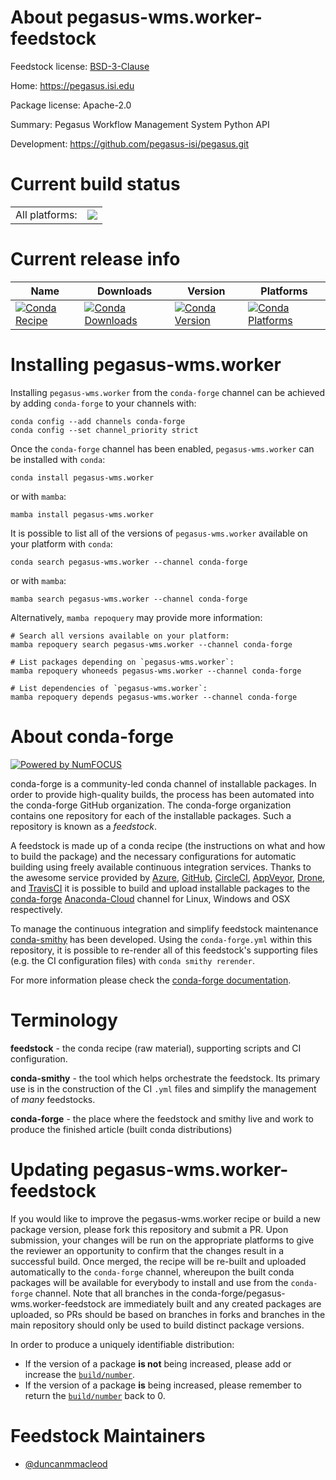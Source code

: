 About pegasus-wms.worker-feedstock
==================================

Feedstock license: [BSD-3-Clause](https://github.com/conda-forge/pegasus-wms.worker-feedstock/blob/main/LICENSE.txt)

Home: https://pegasus.isi.edu

Package license: Apache-2.0

Summary: Pegasus Workflow Management System Python API

Development: https://github.com/pegasus-isi/pegasus.git

Current build status
====================


<table><tr><td>All platforms:</td>
    <td>
      <a href="https://dev.azure.com/conda-forge/feedstock-builds/_build/latest?definitionId=11457&branchName=main">
        <img src="https://dev.azure.com/conda-forge/feedstock-builds/_apis/build/status/pegasus-wms.worker-feedstock?branchName=main">
      </a>
    </td>
  </tr>
</table>

Current release info
====================

| Name | Downloads | Version | Platforms |
| --- | --- | --- | --- |
| [![Conda Recipe](https://img.shields.io/badge/recipe-pegasus--wms.worker-green.svg)](https://anaconda.org/conda-forge/pegasus-wms.worker) | [![Conda Downloads](https://img.shields.io/conda/dn/conda-forge/pegasus-wms.worker.svg)](https://anaconda.org/conda-forge/pegasus-wms.worker) | [![Conda Version](https://img.shields.io/conda/vn/conda-forge/pegasus-wms.worker.svg)](https://anaconda.org/conda-forge/pegasus-wms.worker) | [![Conda Platforms](https://img.shields.io/conda/pn/conda-forge/pegasus-wms.worker.svg)](https://anaconda.org/conda-forge/pegasus-wms.worker) |

Installing pegasus-wms.worker
=============================

Installing `pegasus-wms.worker` from the `conda-forge` channel can be achieved by adding `conda-forge` to your channels with:

```
conda config --add channels conda-forge
conda config --set channel_priority strict
```

Once the `conda-forge` channel has been enabled, `pegasus-wms.worker` can be installed with `conda`:

```
conda install pegasus-wms.worker
```

or with `mamba`:

```
mamba install pegasus-wms.worker
```

It is possible to list all of the versions of `pegasus-wms.worker` available on your platform with `conda`:

```
conda search pegasus-wms.worker --channel conda-forge
```

or with `mamba`:

```
mamba search pegasus-wms.worker --channel conda-forge
```

Alternatively, `mamba repoquery` may provide more information:

```
# Search all versions available on your platform:
mamba repoquery search pegasus-wms.worker --channel conda-forge

# List packages depending on `pegasus-wms.worker`:
mamba repoquery whoneeds pegasus-wms.worker --channel conda-forge

# List dependencies of `pegasus-wms.worker`:
mamba repoquery depends pegasus-wms.worker --channel conda-forge
```


About conda-forge
=================

[![Powered by
NumFOCUS](https://img.shields.io/badge/powered%20by-NumFOCUS-orange.svg?style=flat&colorA=E1523D&colorB=007D8A)](https://numfocus.org)

conda-forge is a community-led conda channel of installable packages.
In order to provide high-quality builds, the process has been automated into the
conda-forge GitHub organization. The conda-forge organization contains one repository
for each of the installable packages. Such a repository is known as a *feedstock*.

A feedstock is made up of a conda recipe (the instructions on what and how to build
the package) and the necessary configurations for automatic building using freely
available continuous integration services. Thanks to the awesome service provided by
[Azure](https://azure.microsoft.com/en-us/services/devops/), [GitHub](https://github.com/),
[CircleCI](https://circleci.com/), [AppVeyor](https://www.appveyor.com/),
[Drone](https://cloud.drone.io/welcome), and [TravisCI](https://travis-ci.com/)
it is possible to build and upload installable packages to the
[conda-forge](https://anaconda.org/conda-forge) [Anaconda-Cloud](https://anaconda.org/)
channel for Linux, Windows and OSX respectively.

To manage the continuous integration and simplify feedstock maintenance
[conda-smithy](https://github.com/conda-forge/conda-smithy) has been developed.
Using the ``conda-forge.yml`` within this repository, it is possible to re-render all of
this feedstock's supporting files (e.g. the CI configuration files) with ``conda smithy rerender``.

For more information please check the [conda-forge documentation](https://conda-forge.org/docs/).

Terminology
===========

**feedstock** - the conda recipe (raw material), supporting scripts and CI configuration.

**conda-smithy** - the tool which helps orchestrate the feedstock.
                   Its primary use is in the construction of the CI ``.yml`` files
                   and simplify the management of *many* feedstocks.

**conda-forge** - the place where the feedstock and smithy live and work to
                  produce the finished article (built conda distributions)


Updating pegasus-wms.worker-feedstock
=====================================

If you would like to improve the pegasus-wms.worker recipe or build a new
package version, please fork this repository and submit a PR. Upon submission,
your changes will be run on the appropriate platforms to give the reviewer an
opportunity to confirm that the changes result in a successful build. Once
merged, the recipe will be re-built and uploaded automatically to the
`conda-forge` channel, whereupon the built conda packages will be available for
everybody to install and use from the `conda-forge` channel.
Note that all branches in the conda-forge/pegasus-wms.worker-feedstock are
immediately built and any created packages are uploaded, so PRs should be based
on branches in forks and branches in the main repository should only be used to
build distinct package versions.

In order to produce a uniquely identifiable distribution:
 * If the version of a package **is not** being increased, please add or increase
   the [``build/number``](https://docs.conda.io/projects/conda-build/en/latest/resources/define-metadata.html#build-number-and-string).
 * If the version of a package **is** being increased, please remember to return
   the [``build/number``](https://docs.conda.io/projects/conda-build/en/latest/resources/define-metadata.html#build-number-and-string)
   back to 0.

Feedstock Maintainers
=====================

* [@duncanmmacleod](https://github.com/duncanmmacleod/)

